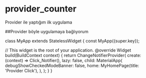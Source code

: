 # provider_counter

Provider ile yaptığım ilk uygulama 

##Provider böyle uygulamaya bağlıyorum

class MyApp extends StatelessWidget {
  const MyApp({super.key});

  // This widget is the root of your application.
  @override
  Widget build(BuildContext context) {
    return ChangeNotifierProvider(
      create: (context) => Click_Notifier(),
      lazy: false,
      child: MaterialApp(
        debugShowCheckedModeBanner: false,
        home: MyHomePage(title: 'Provider Click'),
      ),
    );
  }
}
